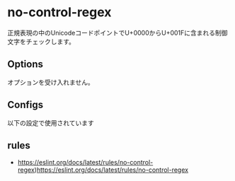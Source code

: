 # no-control-regex

正規表現の中のUnicodeコードポイントでU+0000からU+001Fに含まれる制御文字をチェックします。

## Options

オプションを受け入れません。

## Configs

以下の設定で使用されています

## rules

- https://eslint.org/docs/latest/rules/no-control-regex)https://eslint.org/docs/latest/rules/no-control-regex
